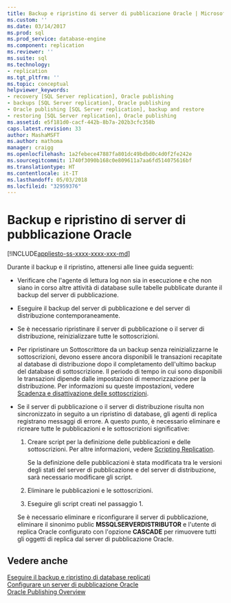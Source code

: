 ```yaml
---
title: Backup e ripristino di server di pubblicazione Oracle | Microsoft Docs
ms.custom: ''
ms.date: 03/14/2017
ms.prod: sql
ms.prod_service: database-engine
ms.component: replication
ms.reviewer: ''
ms.suite: sql
ms.technology:
- replication
ms.tgt_pltfrm: ''
ms.topic: conceptual
helpviewer_keywords:
- recovery [SQL Server replication], Oracle publishing
- backups [SQL Server replication], Oracle publishing
- Oracle publishing [SQL Server replication], backup and restore
- restoring [SQL Server replication], Oracle publishing
ms.assetid: e5f181d0-cacf-442b-8b7a-202b3cfc358b
caps.latest.revision: 33
author: MashaMSFT
ms.author: mathoma
manager: craigg
ms.openlocfilehash: 1a2febece47887fa801dc49bdbd0c4d0f2fe242e
ms.sourcegitcommit: 1740f3090b168c0e809611a7aa6fd514075616bf
ms.translationtype: HT
ms.contentlocale: it-IT
ms.lasthandoff: 05/03/2018
ms.locfileid: "32959376"
---
```

# <a name="backup-and-restore-for-oracle-publishers"></a>Backup e ripristino di server di pubblicazione Oracle
[!INCLUDE[appliesto-ss-xxxx-xxxx-xxx-md](../../../includes/appliesto-ss-xxxx-xxxx-xxx-md.md)]

  Durante il backup e il ripristino, attenersi alle linee guida seguenti:  
  
-   Verificare che l'agente di lettura log non sia in esecuzione e che non siano in corso altre attività di database sulle tabelle pubblicate durante il backup del server di pubblicazione.  
  
-   Eseguire il backup del server di pubblicazione e del server di distribuzione contemporaneamente.  
  
-   Se è necessario ripristinare il server di pubblicazione o il server di distribuzione, reinizializzare tutte le sottoscrizioni.  
  
-   Per ripristinare un Sottoscrittore da un backup senza reinizializzarne le sottoscrizioni, devono essere ancora disponibili le transazioni recapitate al database di distribuzione dopo il completamento dell'ultimo backup del database di sottoscrizione. Il periodo di tempo in cui sono disponibili le transazioni dipende dalle impostazioni di memorizzazione per la distribuzione. Per informazioni su queste impostazioni, vedere [Scadenza e disattivazione delle sottoscrizioni](../../../relational-databases/replication/subscription-expiration-and-deactivation.md).  
  
-   Se il server di pubblicazione o il server di distribuzione risulta non sincronizzato in seguito a un ripristino di database, gli agenti di replica registrano messaggi di errore. A questo punto, è necessario eliminare e ricreare tutte le pubblicazioni e le sottoscrizioni significative:  
  
    1.  Creare script per la definizione delle pubblicazioni e delle sottoscrizioni. Per altre informazioni, vedere [Scripting Replication](../../../relational-databases/replication/scripting-replication.md).  
  
         Se la definizione delle pubblicazioni è stata modificata tra le versioni degli stati del server di pubblicazione e del server di distribuzione, sarà necessario modificare gli script.  
  
    2.  Eliminare le pubblicazioni e le sottoscrizioni.  
  
    3.  Eseguire gli script creati nel passaggio 1.  
  
     Se è necessario eliminare e riconfigurare il server di pubblicazione, eliminare il sinonimo public **MSSQLSERVERDISTRIBUTOR** e l'utente di replica Oracle configurato con l'opzione **CASCADE** per rimuovere tutti gli oggetti di replica dal server di pubblicazione Oracle.  
  
## <a name="see-also"></a>Vedere anche  
 [Eseguire il backup e ripristino di database replicati](../../../relational-databases/replication/administration/back-up-and-restore-replicated-databases.md)   
 [Configurare un server di pubblicazione Oracle](../../../relational-databases/replication/non-sql/configure-an-oracle-publisher.md)   
 [Oracle Publishing Overview](../../../relational-databases/replication/non-sql/oracle-publishing-overview.md)  
  
  
